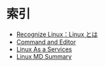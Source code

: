 索引
================

 - [Recognize Linux：Linux とは](linux1/index.html)
 - [Command and Editor](linux2/index.html)
 - [Linux As a Services](linux3/index.html)
 - [Linux MD Summary](summary.html)